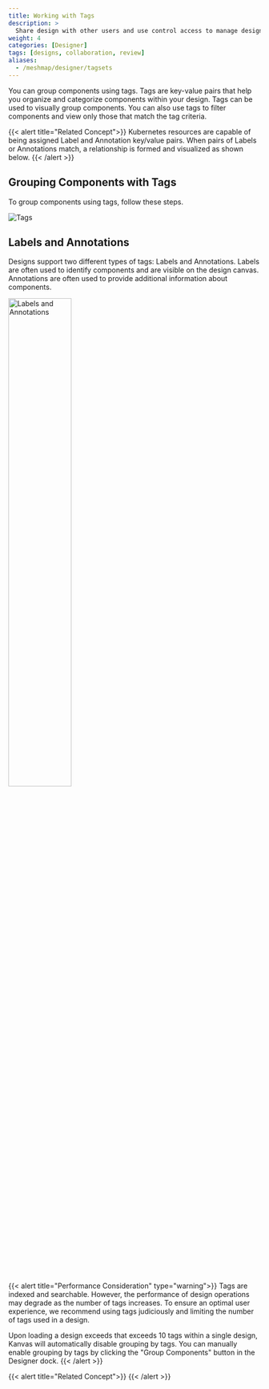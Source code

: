 ```yaml
---
title: Working with Tags
description: >
  Share design with other users and use control access to manage design access permissions and visibility.
weight: 4
categories: [Designer]
tags: [designs, collaboration, review] 
aliases:
  - /meshmap/designer/tagsets
---
```


You can group components using tags. Tags are key-value pairs that help you organize and categorize components within your design. Tags can be used to visually group components. You can also use tags to filter components and view only those that match the tag criteria.

{{< alert title="Related Concept">}}
Kubernetes resources are capable of being assigned Label and Annotation key/value pairs. When pairs of Labels or Annotations match, a relationship is formed and visualized as shown below.
{{< /alert >}}

## Grouping Components with Tags

To group components using tags, follow these steps.

![Tags](./tagsets.gif)

## Labels and Annotations

Designs support two different types of tags: Labels and Annotations. Labels are often used to identify components and are visible on the design canvas. Annotations are often used to provide additional information about components.

<img alt="Labels and Annotations" src="./group-components.png" width="50%" />

{{< alert title="Performance Consideration" type="warning">}}
Tags are indexed and searchable. However, the performance of design operations may degrade as the number of tags increases. To ensure an optimal user experience, we recommend using tags judiciously and limiting the number of tags used in a design.

Upon loading a design exceeds that exceeds 10 tags within a single design, Kanvas will automatically disable grouping by tags. You can manually enable grouping by tags by clicking the "Group Components" button in the Designer dock.
{{< /alert >}}

{{< alert title="Related Concept">}}
{{< /alert >}}